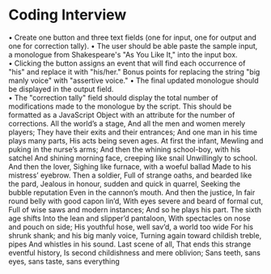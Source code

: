 # Coding Interview 
•	Create one button and three text fields (one for input, one for output and one for correction tally).
•	The user should be able paste the sample input, a monologue from Shakespeare's "As You Like It," into the input box.  
•	Clicking the button assigns an event that will find each occurrence of "his" and replace it with "his/her."  Bonus points for replacing the string "big manly voice" with "assertive voice."
•	The final updated monologue should be displayed in the output field.  
•	The "correction tally" field should display the total number of modifications made to the monologue by the script.  This should be formatted as a JavaScript Object with an attribute for the number of corrections.
	All the world’s a stage,
And all the men and women merely players;
They have their exits and their entrances;
And one man in his time plays many parts,
His acts being seven ages. At first the infant,
Mewling and puking in the nurse’s arms;
And then the whining school-boy, with his satchel
And shining morning face, creeping like snail
Unwillingly to school. And then the lover,
Sighing like furnace, with a woeful ballad
Made to his mistress’ eyebrow. Then a soldier,
Full of strange oaths, and bearded like the pard,
Jealous in honour, sudden and quick in quarrel,
Seeking the bubble reputation
Even in the cannon’s mouth. And then the justice,
In fair round belly with good capon lin’d,
With eyes severe and beard of formal cut,
Full of wise saws and modern instances;
And so he plays his part. The sixth age shifts
Into the lean and slipper’d pantaloon,
With spectacles on nose and pouch on side;
His youthful hose, well sav’d, a world too wide
For his shrunk shank; and his big manly voice,
Turning again toward childish treble, pipes
And whistles in his sound. Last scene of all,
That ends this strange eventful history,
Is second childishness and mere oblivion;
Sans teeth, sans eyes, sans taste, sans everything
